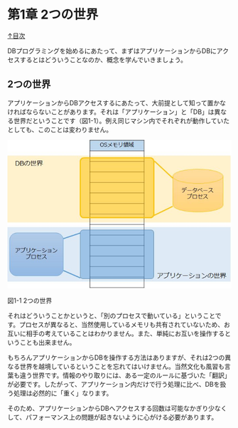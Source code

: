 第1章 2つの世界
=====

[↑目次](..\README.md "目次")

DBプログラミングを始めるにあたって、まずはアプリケーションからDBにアクセスするとはどういうことなのか、概念を学んでいきましょう。

## 2つの世界

アプリケーションからDBアクセスするにあたって、大前提として知って置かなければならないことがあります。それは「アプリケーション」と「DB」は異なる世界だということです（図1-1）。例え同じマシン内でそれぞれが動作していたとしても、このことは変わりません。

![2つの世界](../image/01-01.jpg)

図1-1 2つの世界

それはどういうことかというと、「別のプロセスで動いている」ということです。プロセスが異なると、当然使用しているメモリも共有されていないため、お互いに相手の考えていることはわかりません。また、単純にお互いを操作するということも出来ません。

もちろんアプリケーションからDBを操作する方法はありますが、それは2つの異なる世界を越境しているということを忘れてはいけません。当然文化も風習も言葉も違う世界です。情報のやり取りには、ある一定のルールに基づいた「翻訳」が必要です。したがって、アプリケーション内だけで行う処理に比べ、DBを扱う処理は必然的に「重く」なります。

そのため、アプリケーションからDBへアクセスする回数は可能なかぎり少なくして、パフォーマンス上の問題が起きないように心がける必要があります。
